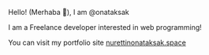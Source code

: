 Hello! (Merhaba 👋), I am @onataksak

I am a Freelance developer interested in web programming!

You can visit my portfolio site [nurettinonataksak.space](nurettinonataksak.space)


<!---
onataksak/onataksak is a ✨ special ✨ repository because its `README.md` (this file) appears on your GitHub profile.
You can click the Preview link to take a look at your changes.
--->
